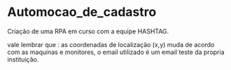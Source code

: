 # Automocao_de_cadastro
Criação de uma RPA em curso com a equipe HASHTAG.


 
 vale lembrar que :
 as coordenadas de localização (x,y) muda de acordo com as maquinas e monitores,
 o email utilizado é um email teste da propria instituição.
